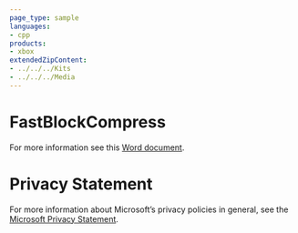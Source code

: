 ```yaml
---
page_type: sample
languages:
- cpp
products:
- xbox
extendedZipContent:
- ../../../Kits
- ../../../Media
---
```

# FastBlockCompress
For more information see this [Word document](Readme.docx).
# Privacy Statement
For more information about Microsoft’s privacy policies in general, see the [Microsoft Privacy Statement](https://privacy.microsoft.com/en-us/privacystatement/).
